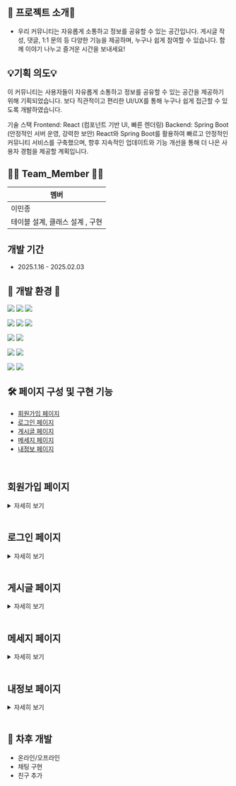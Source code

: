 
## 📖 프로젝트 소개📖
  - 우리 커뮤니티는 자유롭게 소통하고 정보를 공유할 수 있는 공간입니다.
게시글 작성, 댓글, 1:1 문의 등 다양한 기능을 제공하며, 누구나 쉽게 참여할 수 있습니다.
함께 이야기 나누고 즐거운 시간을 보내세요!

## 💡기획 의도💡
이 커뮤니티는 사용자들이 자유롭게 소통하고 정보를 공유할 수 있는 공간을 제공하기 위해 기획되었습니다.
보다 직관적이고 편리한 UI/UX를 통해 누구나 쉽게 접근할 수 있도록 개발하였습니다.

기술 스택
Frontend: React (컴포넌트 기반 UI, 빠른 렌더링)
Backend: Spring Boot (안정적인 서버 운영, 강력한 보안)
React와 Spring Boot를 활용하여 빠르고 안정적인 커뮤니티 서비스를 구축했으며,
향후 지속적인 업데이트와 기능 개선을 통해 더 나은 사용자 경험을 제공할 계획입니다.

## 🙋‍♀️ Team_Member 🙋‍♀️
  | 멤버|
| --- |
| 이민종 |
| 테이블 설계, 클래스 설계 , 구현 | 
 

## 개발 기간
  - 2025.1.16 - 2025.02.03

## 🔨 개발 환경 🔨


  <img src="https://img.shields.io/badge/java-007396?style=for-the-badge&logo=java&logoColor=white">   <img src="https://img.shields.io/badge/springboot-007396?style=for-the-badge&logo=springboot&logoColor=white">  <img src="https://img.shields.io/badge/react-007396?style=for-the-badge&logo=react&logoColor=white">
  
  <img src="https://img.shields.io/badge/html5-E34F26?style=for-the-badge&logo=html5&logoColor=white">   <img src="https://img.shields.io/badge/javascript-F7DF1E?style=for-the-badge&logo=javascript&logoColor=black">   <img src="https://img.shields.io/badge/jquery-0769AD?style=for-the-badge&logo=jquery&logoColor=white">

  <img src="https://img.shields.io/badge/bootstrap-7952B3?style=for-the-badge&logo=bootstrap&logoColor=white">   <img src="https://img.shields.io/badge/css3-1572B6?style=for-the-badge&logo=css3&logoColor=white"> 

  <img src="https://img.shields.io/badge/intelij-4479A1?style=for-the-badge&logo=intelij&logoColor=white"> 

  <img src="https://img.shields.io/badge/mysql-4479A1?style=for-the-badge&logo=mysql&logoColor=white"> 
  
  <img src="https://img.shields.io/badge/github-181717?style=for-the-badge&logo=github&logoColor=white">   <img src="https://img.shields.io/badge/sourcetree-181717?style=for-the-badge&logo=sourcetree&logoColor=white">


## 🛠 페이지 구성 및 구현 기능

  - [회원가입 페이지](#회원가입-페이지)
  - [로그인 페이지](#로그인-페이지)
  - [게시글 페이지](#게시글-페이지)
  - [메세지 페이지](#메세지-페이지)
  - [내정보 페이지](#내정보-페이지)
<br>  

## 회원가입 페이지

<details> 
<summary> 자세히 보기
</summary>

![SignUp](https://github.com/user-attachments/assets/d8aa55db-6c65-4a61-b508-7f6f9a529fab)


</details>

<br>  

## 로그인 페이지

<details> 
<summary> 자세히 보기
</summary>
  
![SignIn](https://github.com/user-attachments/assets/3449390a-7b91-41c3-b50f-7eec265925a5)

</details>

<br>  

## 게시글 페이지

<details> 
<summary> 자세히 보기
</summary>

  게시글 등록 및 댓글 등록<br>
![CreatePost](https://github.com/user-attachments/assets/0a28207e-5681-40b0-89db-f5e3842883e9)

  게시글 업데이트 <br>
![PostUpdateAndRead](https://github.com/user-attachments/assets/0ab99eef-69af-4da8-b9d2-45de76a82cbb)

 게시글 스크랩 <br>
 ![Scrap](https://github.com/user-attachments/assets/6d8b54d1-d4dd-46a7-a016-70851d81b653)

 게시글 추천 <br>
 ![recommend](https://github.com/user-attachments/assets/f4eb1a07-0625-4f3d-91cf-6086fab5fa6e)

  게시글 삭제 <br>
![DeletePost](https://github.com/user-attachments/assets/9e4ecb75-0042-4483-8d62-26cb56a6490f)

  게시글 순서 <br>
![SortPost](https://github.com/user-attachments/assets/94c296cd-acb3-41b1-b420-2db9e4ded8b8)

</details>

<br>  

## 메세지 페이지

<details> 
<summary> 자세히 보기
</summary>

 메세지 보내기 및 받기 <br> 
![Message](https://github.com/user-attachments/assets/112e770e-f9e7-42a8-b82c-a3c148678b18)

</details>

<br>  

## 내정보 페이지

<details> 
<summary> 자세히 보기
</summary>

내정보 보기 <br>
![MyInfo](https://github.com/user-attachments/assets/5675cf94-7ea5-40ee-ab7b-6d9a604acca5)

패스워드 변경 <br>
![ChangePassword](https://github.com/user-attachments/assets/6fff87d8-b59f-48e6-85a2-de5aef25a2c7)


</details>

<br>  


## 🌄 차후 개발 

  - 온라인/오프라인
  - 채팅 구현
  - 친구 추가
  




